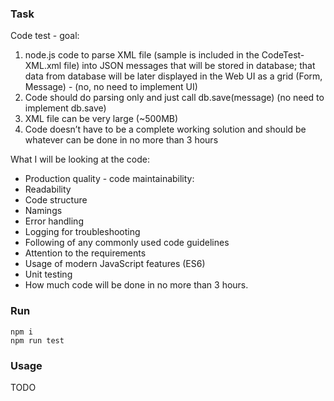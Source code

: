 ### Task

Code test - goal:

1. node.js code to parse XML file (sample is included in the CodeTest-XML.xml file) into JSON messages that will be stored in database;
that data from database will be later displayed in the Web UI as a grid (Form, Message) - (no, no need to implement UI)
2. Code should do parsing only and just call db.save(message) (no need to implement db.save)
3. XML file can be very large (~500MB)
4. Code doesn’t have to be a complete working solution and should be whatever can be done in no more than 3 hours

What I will be looking at the code:

- Production quality - code maintainability:
- Readability
- Code structure
- Namings
- Error handling
- Logging for troubleshooting
- Following of any commonly used code guidelines
- Attention to the requirements
- Usage of modern JavaScript features (ES6)
- Unit testing
- How much code will be done in no more than 3 hours.

### Run

```
npm i
npm run test
```

### Usage

TODO
